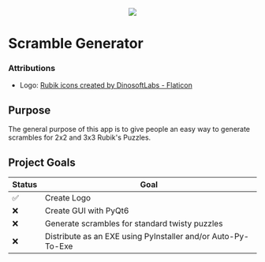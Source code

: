 <p align="center"> <img src="/images/logo-512x512.ico" /> </p>

# Scramble Generator

### Attributions

- Logo: <a href="https://www.flaticon.com/free-icons/rubik" title="Rubik icons">Rubik icons created by DinosoftLabs - Flaticon</a>

## Purpose

The general purpose of this app is to give people an easy way to generate scrambles for 2x2 and 3x3 Rubik's Puzzles.

## Project Goals

| Status             | Goal                                                         |
| ------------------ | ------------------------------------------------------------ |
| :white_check_mark: | Create Logo                                                  |
| :x:                | Create GUI with PyQt6                                        |
| :x:                | Generate scrambles for standard twisty puzzles               |
| :x:                | Distribute as an EXE using PyInstaller and/or Auto-Py-To-Exe |
